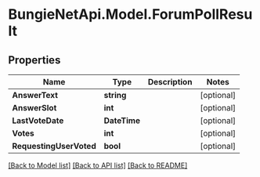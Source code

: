 # BungieNetApi.Model.ForumPollResult
## Properties

Name | Type | Description | Notes
------------ | ------------- | ------------- | -------------
**AnswerText** | **string** |  | [optional] 
**AnswerSlot** | **int** |  | [optional] 
**LastVoteDate** | **DateTime** |  | [optional] 
**Votes** | **int** |  | [optional] 
**RequestingUserVoted** | **bool** |  | [optional] 

[[Back to Model list]](../README.md#documentation-for-models) [[Back to API list]](../README.md#documentation-for-api-endpoints) [[Back to README]](../README.md)

